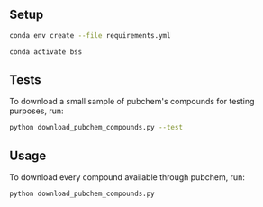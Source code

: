 ## Setup

```bash
conda env create --file requirements.yml
```

```bash
conda activate bss
```

## Tests

To download a small sample of pubchem's compounds for testing purposes, run:

```bash
python download_pubchem_compounds.py --test
```

## Usage

To download every compound available through pubchem, run:

```bash
python download_pubchem_compounds.py
```
